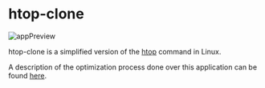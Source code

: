 # htop-clone

![appPreview](https://i.imgur.com/OgaTFqS.gif)

htop-clone is a simplified version of the [htop](https://htop.dev/) command in Linux.

A description of the optimization process done over this application can be found [here](appOptimization.md).
